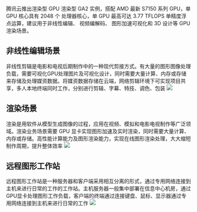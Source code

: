 腾讯云推出渲染型 GPU 渲染型 GA2 实例，搭配 AMD 最新 S7150 系列 GPU，单 GPU 核心具有 2048 个 处理器核心，单 GPU 最高可达 3.77 TFLOPS 单精度浮点运算，建议用于非线性编辑、 视频编解码、 图形加速可视化和 3D 设计等 GPU 渲染场景。


## 非线性编辑场景
非线性剪辑是电影和电视后期制作中的一种现代剪接方式。有大量的图形图像处理负载，需要可视化GPU处理图片及可视化设计，同时需要大量计算、内存或存储来存储及处理媒资数据。将媒资数据存储在云端，网络剪辑环境下可实现项目共享，多人本地终端同时工作，分别进行剪辑、字幕、特技、调色、包装
![](https://mc.qcloudimg.com/static/img/dc37675628ee0878f74cf68a52d8289d/image.png)

## 渲染场景
渲染是用软件从模型生成图像的过程，应用在视频、模拟和电影电视制作等广泛领域。渲染业务场景需要 GPU 显卡实现图形加速及实时渲染，同时需要大量计算、内存或存储。高性能计算能力及图形渲染能力，实现在线图形渲染处理，大大缩短制作周期，提升整体效率
![](https://mc.qcloudimg.com/static/img/d435c0552c632d715a582cf8f068659f/image.png)


## 远程图形工作站
远程图形工作站是一种服务器和客户端采用相互分离的形式，通过专用网络连接到主机来进行日常的工作的工作站。主机服务器一般集中部署在信息中心机房，通过GPU显卡处理图形工作负载，客户端的终端通过连接键盘、鼠标、显示器通过专用网络连接到主机来进行日常的工作
![](https://mc.qcloudimg.com/static/img/5de2c3edd0287f17fc8b76f0ae8792e3/image.png)


